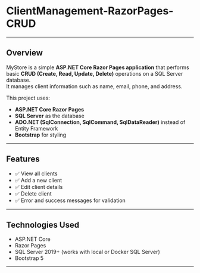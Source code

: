 # ClientManagement-RazorPages-CRUD
---
## Overview
MyStore is a simple **ASP.NET Core Razor Pages application** that performs basic **CRUD (Create, Read, Update, Delete)** operations on a SQL Server database.  
It manages client information such as name, email, phone, and address.

This project uses:
- **ASP.NET Core Razor Pages**
- **SQL Server** as the database
- **ADO.NET (SqlConnection, SqlCommand, SqlDataReader)** instead of Entity Framework
- **Bootstrap** for styling

---

##  Features
- ✅ View all clients  
- ✅ Add a new client  
- ✅ Edit client details  
- ✅ Delete client  
- ✅ Error and success messages for validation  

---

##  Technologies Used
- ASP.NET Core 
- Razor Pages
- SQL Server 2019+ (works with local or Docker SQL Server)
- Bootstrap 5

---


